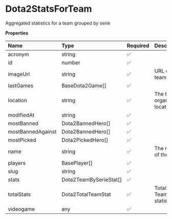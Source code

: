 # Dota2StatsForTeam

Aggregated statistics for a team grouped by serie

**Properties**

| Name              | Type                   | Required | Description                      |
| :---------------- | :--------------------- | :------- | :------------------------------- |
| acronym           | string                 | ✅       |                                  |
| id                | number                 | ✅       |                                  |
| imageUrl          | string                 | ✅       | URL of the team logo             |
| lastGames         | BaseDota2Game[]        | ✅       |                                  |
| location          | string                 | ✅       | The team's organization location |
| modifiedAt        | string                 | ✅       |                                  |
| mostBanned        | Dota2BannedHero[]      | ✅       |                                  |
| mostBannedAgainst | Dota2BannedHero[]      | ✅       |                                  |
| mostPicked        | Dota2PickedHero[]      | ✅       |                                  |
| name              | string                 | ✅       | The name of the team.            |
| players           | BasePlayer[]           | ✅       |                                  |
| slug              | string                 | ✅       |                                  |
| stats             | Dota2TeamBySerieStat[] | ✅       |                                  |
| totalStats        | Dota2TotalTeamStat     | ✅       | Total Team's statistics          |
| videogame         | any                    | ✅       |                                  |
